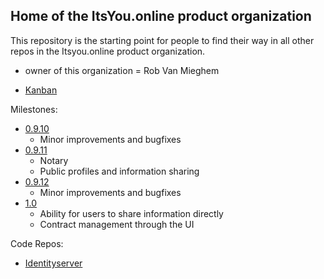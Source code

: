 ## Home of the ItsYou.online product organization

This repository is the starting point for people to find their way in all other repos in the Itsyou.online product organization.

- owner of this organization = Rob Van Mieghem

- [Kanban](https://waffle.io/itsyouonline/home)


Milestones:
- [0.9.10](https://waffle.io/itsyouonline/home?milestone=0.9.10)
  * Minor improvements and bugfixes
- [0.9.11](https://waffle.io/itsyouonline/home?milestone=0.9.10)
  * Notary
  * Public profiles and information sharing
- [0.9.12](https://waffle.io/itsyouonline/home?milestone=0.9.12)
  * Minor improvements and bugfixes
- [1.0](https://waffle.io/itsyouonline/home?milestone=1.0)
  * Ability for users to share information directly
  * Contract management through the UI

Code Repos:
- [Identityserver](https://github.com/itsyouonline/identityserver)



